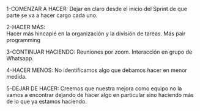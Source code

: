 1-COMENZAR A HACER: 
Dejar en claro desde el inicio del Sprint de que parte se va a hacer cargo cada uno.

2-HACER MÁS:    
Hacer más hincapié en la organización y la división de tareas. Más pair programming

3-CONTINUAR HACIENDO: 
Reuniones por zoom. Interacción en grupo de Whatsapp.

4-HACER MENOS: 
No identificamos algo que debamos hacer en menor medida.

5-DEJAR DE HACER: 
Creemos que nuestra mejora como equipo no la vamos a encontrar dejando de hacer algo en particular sino haciendo más de lo que ya estamos haciendo.

